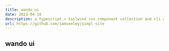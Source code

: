 ```yaml
---
title: wando ui
date: 2023-04-10
description: a typescript + tailwind css component collection and cli app
url: https://github.com/iamseeley/simpl-site
---
```


## wando ui
